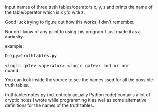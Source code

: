 Input names of three truth tables/operators x, y, z and prints the name of the table/operator which is x y'd with z.

Good luck trying to figure out how this works, I don't remember.

Nor do I know of any point to using this program. I just made it as a curiosity.

example:

<pre>
D:\py>truthtables.py

&lt;logic gate> &lt;operator> &lt;logic gate>: and or nor
nxand
</pre>

You can look inside the source to see the names used for all the possible truth tables.

truthtables.notes.py (not entirely actually Python code) contains a lot of cryptic notes I wrote while programming it as well as some alternative definitions for the names of the truth tables.


